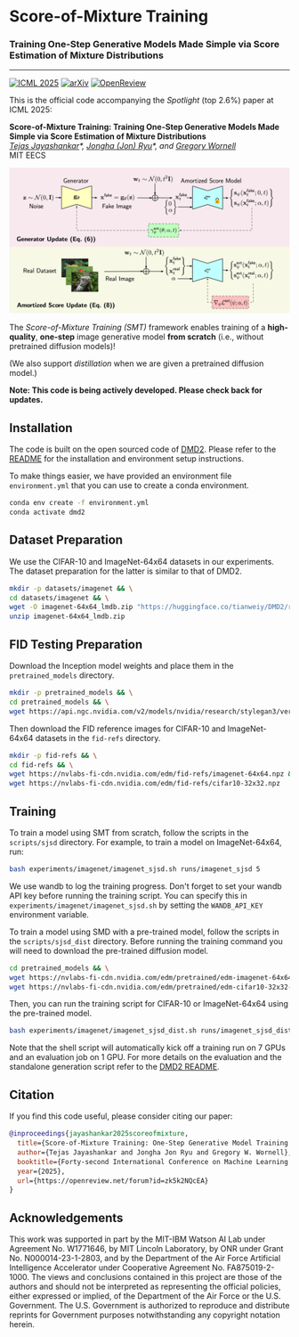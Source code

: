 # **Score-of-Mixture Training**  
### Training One-Step Generative Models Made Simple via Score Estimation of Mixture Distributions

---

[![ICML 2025](https://img.shields.io/badge/ICML%202025-spotlight-blue.svg)](https://icml.cc/virtual/2025/events/2025SpotlightPosters)
[![arXiv](https://img.shields.io/badge/arXiv-2502.09609-b31b1b.svg)](https://arxiv.org/abs/2502.09609)
[![OpenReview](https://img.shields.io/badge/OpenReview-accepted-blue.svg)](https://openreview.net/forum?id=zk5k2NQcEA)


This is the official code accompanying the *Spotlight* (top 2.6\%) paper at ICML 2025:

**Score-of-Mixture Training: Training One-Step Generative Models Made Simple via Score Estimation of Mixture Distributions** \
*[Tejas Jayashankar](https://tejasjayashankar.github.io/)\*, [Jongha (Jon) Ryu](https://jongharyu.github.io/)\*, and [Gregory Wornell](https://web.mit.edu/gww/www/)*\
MIT EECS

![Score of Mixture Training (SMT) Overview](figures/smt-scratch.png)

The *Score-of-Mixture Training (SMT)* framework enables training of a **high-quality**, **one-step** image generative model **from scratch** (i.e., without pretrained diffusion models)!

(We also support *distillation* when we are given a pretrained diffusion model.)

**Note: This code is being actively developed.  Please check back for updates.**

## Installation

The code is built on the open sourced code of [DMD2](https://github.com/tianweiy/DMD2).  Please refer to the [README](https://github.com/tianweiy/DMD2/blob/main/README.md) for 
the installation and environment setup instructions. 

To make things easier, we have provided an environment file `environment.yml` that you 
can use to create a conda environment.

````bash
conda env create -f environment.yml
conda activate dmd2
````

## Dataset Preparation

We use the CIFAR-10 and ImageNet-64x64 datasets in our experiments. The dataset preparation for the latter
is similar to that of DMD2.

````bash
mkdir -p datasets/imagenet && \
cd datasets/imagenet && \
wget -O imagenet-64x64_lmdb.zip "https://huggingface.co/tianweiy/DMD2/resolve/main/data/imagenet/imagenet-64x64_lmdb.zip?download=true" && \
unzip imagenet-64x64_lmdb.zip
````

## FID Testing Preparation

Download the Inception model weights and place them in the `pretrained_models` directory.

````bash
mkdir -p pretrained_models && \
cd pretrained_models && \
wget https://api.ngc.nvidia.com/v2/models/nvidia/research/stylegan3/versions/1/files/metrics/inception-2015-12-05.pkl
````

Then download the FID reference images for CIFAR-10 and ImageNet-64x64 datasets in the `fid-refs` directory.

````bash
mkdir -p fid-refs && \
cd fid-refs && \
wget https://nvlabs-fi-cdn.nvidia.com/edm/fid-refs/imagenet-64x64.npz && \
wget https://nvlabs-fi-cdn.nvidia.com/edm/fid-refs/cifar10-32x32.npz
````

## Training

To train a model using SMT from scratch, follow the scripts in the `scripts/sjsd` directory. For example, to train a model on ImageNet-64x64, run:

````bash
bash experiments/imagenet/imagenet_sjsd.sh runs/imagenet_sjsd 5
````

We use wandb to log the training progress.  Don't forget to set your wandb API key before running the training script.  You can specify this in `experiments/imagenet/imagenet_sjsd.sh` by setting the `WANDB_API_KEY` environment variable.

To train a model using SMD with a pre-trained model, follow the scripts in the `scripts/sjsd_dist` directory. Before running the training command you will need to download the pre-trained diffusion model.

````bash
cd pretrained_models && \
wget https://nvlabs-fi-cdn.nvidia.com/edm/pretrained/edm-imagenet-64x64-cond-adm.pkl && \ 
wget https://nvlabs-fi-cdn.nvidia.com/edm/pretrained/edm-cifar10-32x32-uncond-vp.pkl
````

Then, you can run the training script for CIFAR-10 or ImageNet-64x64 using the pre-trained model.

````bash
bash experiments/imagenet/imagenet_sjsd_dist.sh runs/imagenet_sjsd_dist 5
````

Note that the shell script will automatically kick off a training run on 7 GPUs and an
evaluation job on 1 GPU. For more details on the evaluation and the standalone generation
script refer to the [DMD2 README](https://github.com/tianweiy/DMD2/blob/main/experiments/imagenet/README.md).

## Citation

If you find this code useful, please consider citing our paper:

```bibtex
@inproceedings{jayashankar2025scoreofmixture,
  title={Score-of-Mixture Training: One-Step Generative Model Training Made Simple via Score Estimation of Mixture Distributions},
  author={Tejas Jayashankar and Jongha Jon Ryu and Gregory W. Wornell},
  booktitle={Forty-second International Conference on Machine Learning (ICML)},
  year={2025},
  url={https://openreview.net/forum?id=zk5k2NQcEA}
}
```

## Acknowledgements

This work was supported in part by the MIT-IBM Watson AI Lab under Agreement No. W1771646, by MIT Lincoln Laboratory, by ONR under Grant No. N000014-23-1-2803, and by the Department of the Air Force Artificial Intelligence Accelerator under Cooperative Agreement No. FA875019-2-1000. The views and conclusions contained in this project are those of the authors and should not be interpreted as representing the official policies, either expressed or implied, of the Department of the Air Force or the U.S. Government. The U.S. Government is authorized to reproduce and distribute reprints for Government purposes notwithstanding any copyright notation herein.
